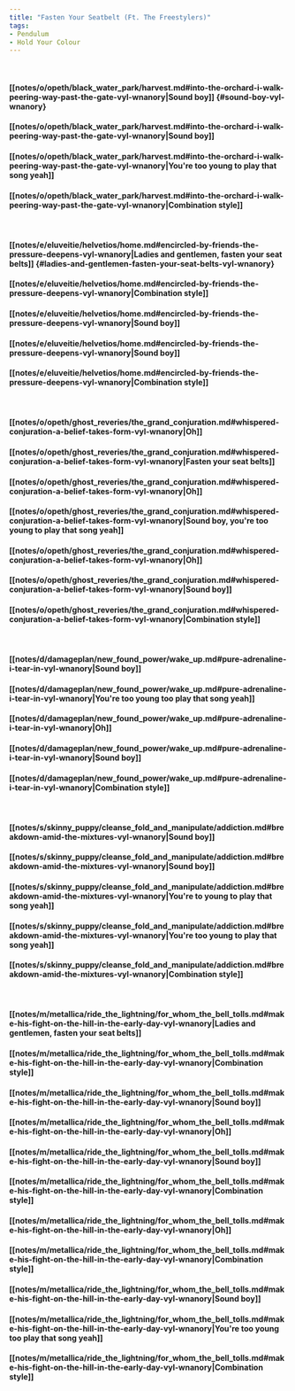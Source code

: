 ```yaml
---
title: "Fasten Your Seatbelt (Ft. The Freestylers)"
tags:
- Pendulum
- Hold Your Colour
---
```

&nbsp;
#### [[notes/o/opeth/black_water_park/harvest.md#into-the-orchard-i-walk-peering-way-past-the-gate-vyl-wnanory|Sound boy]] {#sound-boy-vyl-wnanory}
#### [[notes/o/opeth/black_water_park/harvest.md#into-the-orchard-i-walk-peering-way-past-the-gate-vyl-wnanory|Sound boy]]
#### [[notes/o/opeth/black_water_park/harvest.md#into-the-orchard-i-walk-peering-way-past-the-gate-vyl-wnanory|You're too young to play that song yeah]]
#### [[notes/o/opeth/black_water_park/harvest.md#into-the-orchard-i-walk-peering-way-past-the-gate-vyl-wnanory|Combination style]]
&nbsp;
#### [[notes/e/eluveitie/helvetios/home.md#encircled-by-friends-the-pressure-deepens-vyl-wnanory|Ladies and gentlemen, fasten your seat belts]] {#ladies-and-gentlemen-fasten-your-seat-belts-vyl-wnanory}
#### [[notes/e/eluveitie/helvetios/home.md#encircled-by-friends-the-pressure-deepens-vyl-wnanory|Combination style]]
#### [[notes/e/eluveitie/helvetios/home.md#encircled-by-friends-the-pressure-deepens-vyl-wnanory|Sound boy]]
#### [[notes/e/eluveitie/helvetios/home.md#encircled-by-friends-the-pressure-deepens-vyl-wnanory|Sound boy]]
#### [[notes/e/eluveitie/helvetios/home.md#encircled-by-friends-the-pressure-deepens-vyl-wnanory|Combination style]]
&nbsp;
#### [[notes/o/opeth/ghost_reveries/the_grand_conjuration.md#whispered-conjuration-a-belief-takes-form-vyl-wnanory|Oh]]
#### [[notes/o/opeth/ghost_reveries/the_grand_conjuration.md#whispered-conjuration-a-belief-takes-form-vyl-wnanory|Fasten your seat belts]]
#### [[notes/o/opeth/ghost_reveries/the_grand_conjuration.md#whispered-conjuration-a-belief-takes-form-vyl-wnanory|Oh]]
#### [[notes/o/opeth/ghost_reveries/the_grand_conjuration.md#whispered-conjuration-a-belief-takes-form-vyl-wnanory|Sound boy, you're too young to play that song yeah]]
#### [[notes/o/opeth/ghost_reveries/the_grand_conjuration.md#whispered-conjuration-a-belief-takes-form-vyl-wnanory|Oh]]
#### [[notes/o/opeth/ghost_reveries/the_grand_conjuration.md#whispered-conjuration-a-belief-takes-form-vyl-wnanory|Sound boy]]
#### [[notes/o/opeth/ghost_reveries/the_grand_conjuration.md#whispered-conjuration-a-belief-takes-form-vyl-wnanory|Combination style]]
&nbsp;
#### [[notes/d/damageplan/new_found_power/wake_up.md#pure-adrenaline-i-tear-in-vyl-wnanory|Sound boy]]
#### [[notes/d/damageplan/new_found_power/wake_up.md#pure-adrenaline-i-tear-in-vyl-wnanory|You're too young too play that song yeah]]
#### [[notes/d/damageplan/new_found_power/wake_up.md#pure-adrenaline-i-tear-in-vyl-wnanory|Oh]]
#### [[notes/d/damageplan/new_found_power/wake_up.md#pure-adrenaline-i-tear-in-vyl-wnanory|Sound boy]]
#### [[notes/d/damageplan/new_found_power/wake_up.md#pure-adrenaline-i-tear-in-vyl-wnanory|Combination style]]
&nbsp;
#### [[notes/s/skinny_puppy/cleanse_fold_and_manipulate/addiction.md#breakdown-amid-the-mixtures-vyl-wnanory|Sound boy]]
#### [[notes/s/skinny_puppy/cleanse_fold_and_manipulate/addiction.md#breakdown-amid-the-mixtures-vyl-wnanory|Sound boy]]
#### [[notes/s/skinny_puppy/cleanse_fold_and_manipulate/addiction.md#breakdown-amid-the-mixtures-vyl-wnanory|You're to young to play that song yeah]]
#### [[notes/s/skinny_puppy/cleanse_fold_and_manipulate/addiction.md#breakdown-amid-the-mixtures-vyl-wnanory|You're too young to play that song yeah]]
#### [[notes/s/skinny_puppy/cleanse_fold_and_manipulate/addiction.md#breakdown-amid-the-mixtures-vyl-wnanory|Combination style]]
&nbsp;
#### [[notes/m/metallica/ride_the_lightning/for_whom_the_bell_tolls.md#make-his-fight-on-the-hill-in-the-early-day-vyl-wnanory|Ladies and gentlemen, fasten your seat belts]]
#### [[notes/m/metallica/ride_the_lightning/for_whom_the_bell_tolls.md#make-his-fight-on-the-hill-in-the-early-day-vyl-wnanory|Combination style]]
#### [[notes/m/metallica/ride_the_lightning/for_whom_the_bell_tolls.md#make-his-fight-on-the-hill-in-the-early-day-vyl-wnanory|Sound boy]]
#### [[notes/m/metallica/ride_the_lightning/for_whom_the_bell_tolls.md#make-his-fight-on-the-hill-in-the-early-day-vyl-wnanory|Oh]]
#### [[notes/m/metallica/ride_the_lightning/for_whom_the_bell_tolls.md#make-his-fight-on-the-hill-in-the-early-day-vyl-wnanory|Sound boy]]
#### [[notes/m/metallica/ride_the_lightning/for_whom_the_bell_tolls.md#make-his-fight-on-the-hill-in-the-early-day-vyl-wnanory|Combination style]]
#### [[notes/m/metallica/ride_the_lightning/for_whom_the_bell_tolls.md#make-his-fight-on-the-hill-in-the-early-day-vyl-wnanory|Oh]]
#### [[notes/m/metallica/ride_the_lightning/for_whom_the_bell_tolls.md#make-his-fight-on-the-hill-in-the-early-day-vyl-wnanory|Combination style]]
#### [[notes/m/metallica/ride_the_lightning/for_whom_the_bell_tolls.md#make-his-fight-on-the-hill-in-the-early-day-vyl-wnanory|Sound boy]]
#### [[notes/m/metallica/ride_the_lightning/for_whom_the_bell_tolls.md#make-his-fight-on-the-hill-in-the-early-day-vyl-wnanory|You're too young too play that song yeah]]
#### [[notes/m/metallica/ride_the_lightning/for_whom_the_bell_tolls.md#make-his-fight-on-the-hill-in-the-early-day-vyl-wnanory|Combination style]]
